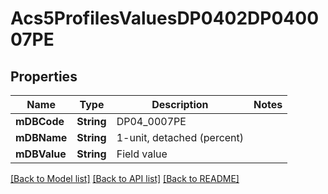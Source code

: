 # Acs5ProfilesValuesDP0402DP040007PE

## Properties
Name | Type | Description | Notes
------------ | ------------- | ------------- | -------------
**mDBCode** | **String** | DP04_0007PE | 
**mDBName** | **String** | 1-unit, detached (percent) | 
**mDBValue** | **String** | Field value | 

[[Back to Model list]](../README.md#documentation-for-models) [[Back to API list]](../README.md#documentation-for-api-endpoints) [[Back to README]](../README.md)


